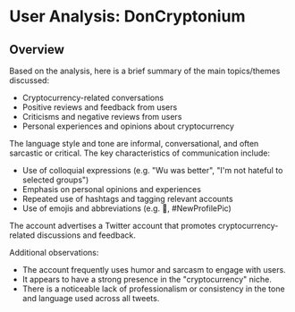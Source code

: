 # User Analysis: DonCryptonium

## Overview

Based on the analysis, here is a brief summary of the main topics/themes discussed:

* Cryptocurrency-related conversations
* Positive reviews and feedback from users
* Criticisms and negative reviews from users
* Personal experiences and opinions about cryptocurrency

The language style and tone are informal, conversational, and often sarcastic or critical. The key characteristics of communication include:

* Use of colloquial expressions (e.g. "Wu was better", "I'm not hateful to selected groups")
* Emphasis on personal opinions and experiences
* Repeated use of hashtags and tagging relevant accounts
* Use of emojis and abbreviations (e.g. 🦄, #NewProfilePic)

The account advertises a Twitter account that promotes cryptocurrency-related discussions and feedback.

Additional observations:

* The account frequently uses humor and sarcasm to engage with users.
* It appears to have a strong presence in the "cryptocurrency" niche.
* There is a noticeable lack of professionalism or consistency in the tone and language used across all tweets.